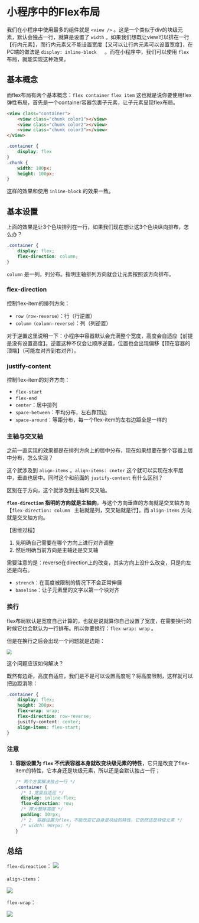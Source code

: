 # 小程序中的Flex布局

我们在小程序中使用最多的组件就是 `<view />` 。这是一个类似于div的块级元素，默认会独占一行，就算是设置了 `width` 。如果我们想既让view可以排在一行【行内元素】，而行内元素又不能设置宽度【又可以让行内元素可以设置宽度】，在PC端的做法是 `display: inline-block	`。而在小程序中，我们可以使用 `flex` 布局，就能实现这种效果。

## 基本概念

而flex布局有两个基本概念：`flex container`   `flex item`  这也就是说你要使用flex弹性布局，首先是一个container容器包裹子元素，让子元素呈现flex布局。

```html
<view class="container">
    <view class="chunk color1"></view>
    <view class="chunk color2"></view>
    <view class="chunk color3"></view>
</view>
```

```css
.container {
    display: flex
}
.chunk {
    width: 100px;
    height: 100px;
}
```

这样的效果和使用 `inline-block` 的效果一致。

## 基本设置

上面的效果是让3个色块排列在一行，如果我们现在想让这3个色块纵向排布，怎么办？

```css
.container {
    display: flex;
    flex-direction: column; 
}
```

`column` 是一列，列分布。指明主轴排列方向就会让元素按照该方向排布。

### flex-direction

控制flex-item的排列方向：

- `row（row-reverse）`：行（行逆置）
- `column（column-reverse）`：列（列逆置）

对于逆置这里说明一下：小程序中容器默认会充满整个宽度，高度会自适应【前提是没有设置高度】。逆置这种不仅会让顺序逆置，位置也会出现偏移【顶在容器的顶端】（可能左对齐到右对齐）。

### justify-content

控制flex-item的对齐方向：

- `flex-start`
- `flex-end`
- `center`：居中排列
- `space-between`：平均分布，左右靠顶边
- `space-around`：等距分布，每一个flex-item的左右边距全是一样的

### 主轴与交叉轴

之前一直实现的效果都是在排列方向上的居中分布，现在如果想要在整个容器上居中分布，怎么实现？

这个就涉及到 `align-items` 。`align-items: cneter` 这个就可以实现在水平居中，垂直也居中。同时这个和前面的 `justify-content` 有什么区别？

区别在于方向，这个就涉及到主轴和交叉轴。

**`flex-direction` 指明的方向就是主轴向**，与这个方向垂直的方向就是交叉轴方向【`flex-direction: column ` 主轴就是列，交叉轴就是行】。而 `align-items` 方向就是交叉轴方向。

【思维过程】

1. 先明确自己需要在哪个方向上进行对齐调整
2. 然后明确当前方向是主轴还是交叉轴

需要注意的是：reverse在direction上的改变，其实方向上没什么改变，只是向左还是向右。

- `strench`：在高度被限制的情况下不会正常伸展
- `baseline`：让子元素里的文字以第一个块对齐

### 换行

flex布局默认是宽度自己计算的，也就是说就算你自己设置了宽度，在需要换行的时候它也会默认为一行排布。所以你要换行：`flex-wrap: wrap`  。

但是在换行之后会出现一个问题就是边距：

<img src="https://raw.githubusercontent.com/hanxuanliang/PicGo/master/flex%E4%B8%AD%E7%9A%84%E6%8D%A2%E8%A1%8C%E6%9C%89%E8%BE%B9%E8%B7%9D.jpg" style="zoom:80%;" />

这个问题应该如何解决？

既然有边距，高度自适应，我们是不是可以设置高度呢？将高度限制，这样就可以把边距消除：

```css
.container {
    display: flex;
    height: 200px;
    flex-wrap: wrap;
    flex-direction: row-reverse;
    jusitfy-content: center;
    align-items: flex-start;
}
```

### 注意

1. **容器设置为 `flex` 不代表容器本身就改变块级元素的特性**，它只是改变了flex-item的特性，它本身还是块级元素，所以还是会默认独占一行；

   ```css
   /* 两个方案解决独占一行 */
   .container {
     /* 1.宽度自适应 */
     display: inline-flex;
     flex-direction: row;
     /* 撑大整体高度 */
     padding: 10rpx;
     /* 2. 容器设置为flex，不能改变它自身是块级的特性，它依然还是块级元素 */
     /* width: 90rpx; */
   }
   ```

   

## 总结

`flex-direaction`：
![](https://raw.githubusercontent.com/hanxuanliang/PicGo/master/flex%E4%B8%AD%E7%9A%84justify-content.jpg)

`align-items`：

![](https://raw.githubusercontent.com/hanxuanliang/PicGo/master/flex%E4%B8%AD%E7%9A%84align-items.jpg)

`flex-wrap`：

![](https://raw.githubusercontent.com/hanxuanliang/PicGo/master/flex%E4%B8%AD%E7%9A%84flex-wrap.jpg)
